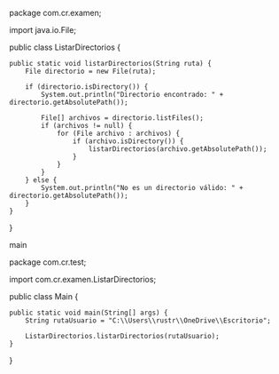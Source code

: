package com.cr.examen;

import java.io.File;

public class ListarDirectorios {

    public static void listarDirectorios(String ruta) {
        File directorio = new File(ruta);

        if (directorio.isDirectory()) {
            System.out.println("Directorio encontrado: " + directorio.getAbsolutePath());

            File[] archivos = directorio.listFiles();
            if (archivos != null) {
                for (File archivo : archivos) {
                    if (archivo.isDirectory()) {
                        listarDirectorios(archivo.getAbsolutePath());
                    }
                }
            }
        } else {
            System.out.println("No es un directorio válido: " + directorio.getAbsolutePath());
        }
    }

}

main

package com.cr.test;

import com.cr.examen.ListarDirectorios;

public class Main {

    public static void main(String[] args) {
        String rutaUsuario = "C:\\Users\\rustr\\OneDrive\\Escritorio";

        ListarDirectorios.listarDirectorios(rutaUsuario);
    }

}
